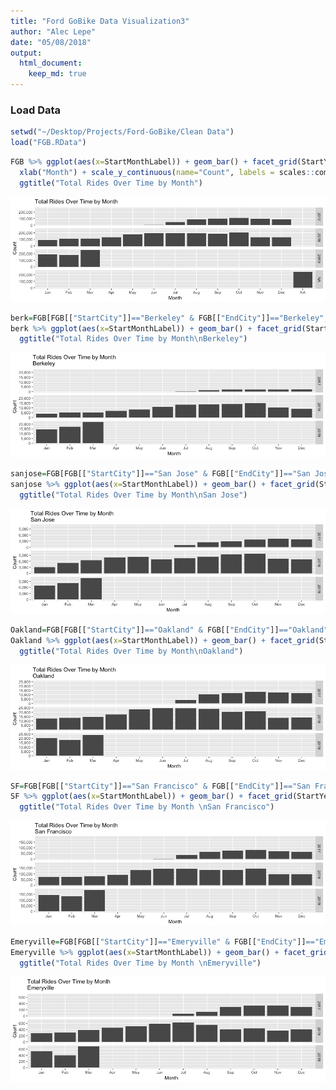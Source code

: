 ```yaml
---
title: "Ford GoBike Data Visualization3"
author: "Alec Lepe"
date: "05/08/2018"
output: 
  html_document:
    keep_md: true
---
```



### Load Data

```r
setwd("~/Desktop/Projects/Ford-GoBike/Clean Data")
load("FGB.RData")
```

```r
FGB %>% ggplot(aes(x=StartMonthLabel)) + geom_bar() + facet_grid(StartYear ~ .) + 
  xlab("Month") + scale_y_continuous(name="Count", labels = scales::comma) +
  ggtitle("Total Rides Over Time by Month")
```

![](Visualizations3_files/figure-html/graph5-1.png)<!-- -->


```r
berk=FGB[FGB[["StartCity"]]=="Berkeley" & FGB[["EndCity"]]=="Berkeley",]
berk %>% ggplot(aes(x=StartMonthLabel)) + geom_bar() + facet_grid(StartYear ~ .) +xlab("Month") + scale_y_continuous(name="Count", labels = scales::comma) +
  ggtitle("Total Rides Over Time by Month\nBerkeley")
```

![](Visualizations3_files/figure-html/graph5a-1.png)<!-- -->

```r
sanjose=FGB[FGB[["StartCity"]]=="San Jose" & FGB[["EndCity"]]=="San Jose",]
sanjose %>% ggplot(aes(x=StartMonthLabel)) + geom_bar() + facet_grid(StartYear ~ .) +xlab("Month") + scale_y_continuous(name="Count", labels = scales::comma) +
  ggtitle("Total Rides Over Time by Month\nSan Jose")
```

![](Visualizations3_files/figure-html/graph5b-1.png)<!-- -->

```r
Oakland=FGB[FGB[["StartCity"]]=="Oakland" & FGB[["EndCity"]]=="Oakland",]
Oakland %>% ggplot(aes(x=StartMonthLabel)) + geom_bar() + facet_grid(StartYear ~ .) +xlab("Month") + scale_y_continuous(name="Count", labels = scales::comma) +
  ggtitle("Total Rides Over Time by Month\nOakland")
```

![](Visualizations3_files/figure-html/graph5c-1.png)<!-- -->

```r
SF=FGB[FGB[["StartCity"]]=="San Francisco" & FGB[["EndCity"]]=="San Francisco",]
SF %>% ggplot(aes(x=StartMonthLabel)) + geom_bar() + facet_grid(StartYear ~ .) +xlab("Month") + scale_y_continuous(name="Count", labels = scales::comma) +
  ggtitle("Total Rides Over Time by Month \nSan Francisco")
```

![](Visualizations3_files/figure-html/graph5d-1.png)<!-- -->

```r
Emeryville=FGB[FGB[["StartCity"]]=="Emeryville" & FGB[["EndCity"]]=="Emeryville",]
Emeryville %>% ggplot(aes(x=StartMonthLabel)) + geom_bar() + facet_grid(StartYear ~ .) +xlab("Month") + scale_y_continuous(name="Count", labels = scales::comma) +
  ggtitle("Total Rides Over Time by Month \nEmeryville")
```

![](Visualizations3_files/figure-html/graph5e-1.png)<!-- -->
